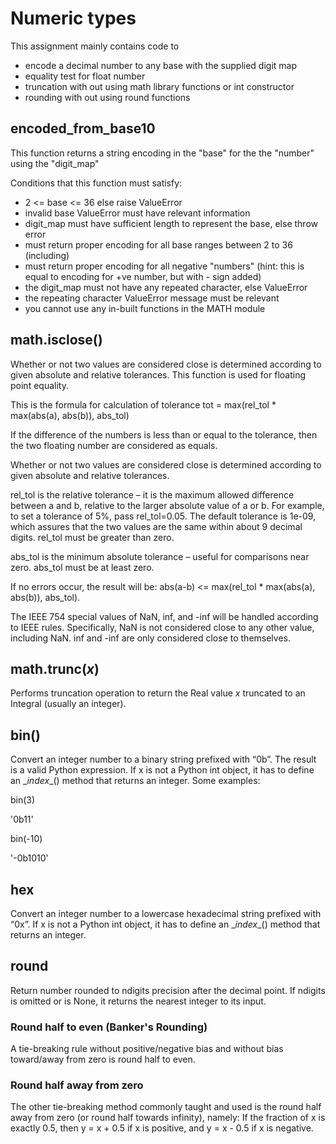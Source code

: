 # Numeric types

This assignment mainly contains code to 

- encode a decimal number to any base with the supplied digit map
- equality test for float number
- truncation with out using math library functions or int constructor
- rounding with out using round functions

## encoded_from_base10

This function returns a string encoding in the "base" for the the "number" using the "digit_map"

Conditions that this function must satisfy:

- 2 <= base <= 36 else raise ValueError
- invalid base ValueError must have relevant information
- digit_map must have sufficient length to represent the base, else throw error
- must return proper encoding for all base ranges between 2 to 36 (including)
- must return proper encoding for all negative "numbers" (hint: this is equal to encoding for +ve number, but with - sign added)
- the digit_map must not have any repeated character, else ValueError
- the repeating character ValueError message must be relevant
- you cannot use any in-built functions in the MATH module

## math.isclose()

Whether or not two values are considered close is determined according to given absolute and relative tolerances. This function is used for floating point equality.

This is the formula for calculation of tolerance
tot = max(rel_tol * max(abs(a), abs(b)), abs_tol)

If the difference of the numbers is less than or equal to the tolerance, then the two floating number are considered as equals.

Whether or not two values are considered close is determined according to given absolute and relative tolerances.

rel_tol is the relative tolerance – it is the maximum allowed difference between a and b, relative to the larger absolute value of a or b. For example, to set a tolerance of 5%, pass rel_tol=0.05. The default tolerance is 1e-09, which assures that the two values are the same within about 9 decimal digits. rel_tol must be greater than zero.

abs_tol is the minimum absolute tolerance – useful for comparisons near zero. abs_tol must be at least zero.

If no errors occur, the result will be: abs(a-b) <= max(rel_tol * max(abs(a), abs(b)), abs_tol).

The IEEE 754 special values of NaN, inf, and -inf will be handled according to IEEE rules. Specifically, NaN is not considered close to any other value, including NaN. inf and -inf are only considered close to themselves.

## math.trunc(*x*)

Performs truncation operation to return the Real value *x* truncated to an Integral (usually an integer).

## bin()

Convert an integer number to a binary string prefixed with “0b”. The result is a valid Python expression. If x is not a Python int object, it has to define an \__index__() method that returns an integer. Some examples:

bin(3)

'0b11'

bin(-10)

'-0b1010'

## hex

Convert an integer number to a lowercase hexadecimal string prefixed with “0x”. If x is not a Python int object, it has to define an \__index__() method that returns an integer.

## round

Return number rounded to ndigits precision after the decimal point. If ndigits is omitted or is None, it returns the nearest integer to its input.

### Round half to even (Banker's Rounding)

A tie-breaking rule without positive/negative bias and without bias toward/away from zero is round half to even.

### Round half away from zero

The other tie-breaking method commonly taught and used is the round half away from zero (or round half towards infinity), namely: If the fraction of x is exactly 0.5, then y = x + 0.5 if x is positive, and y = x - 0.5 if x is negative.
